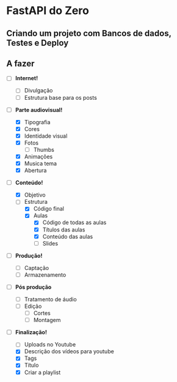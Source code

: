 # FastAPI do Zero

## Criando um projeto com Bancos de dados, Testes e Deploy

## A fazer

- [ ] **Internet!**

  - [ ] Divulgação
  - [ ] Estrutura base para os posts

- [ ] **Parte audiovisual!**

  - [x] Tipografia
  - [x] Cores
  - [x] Identidade visual
  - [x] Fotos
    - [ ] Thumbs
  - [x] Animações
  - [x] Musica tema
  - [x] Abertura

- [ ] **Conteúdo!**

  - [x] Objetivo
  - [ ] Estrutura
    - [x] Código final
    - [x] Aulas
      - [x] Código de todas as aulas
      - [x] Títulos das aulas
      - [x] Conteúdo das aulas
      - [ ] Slides

- [ ] **Produção!**

  - [ ] Captação
  - [ ] Armazenamento

- [ ] **Pós produção**

  - [ ] Tratamento de áudio
  - [ ] Edição
    - [ ] Cortes
    - [ ] Montagem

- [ ] **Finalização!**
  - [ ] Uploads no Youtube
  - [x] Descrição dos vídeos para youtube
  - [x] Tags
  - [x] Título
  - [x] Criar a playlist
